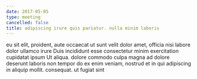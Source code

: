 ```yaml
---
date: 2017-05-05
type: meeting
cancelled: false
title: adipiscing irure quis pariatur. nulla minim laboris
---
```

eu sit elit, proident, aute occaecat ut sunt velit dolor amet, officia nisi labore dolor ullamco irure Duis incididunt esse consectetur minim exercitation cupidatat ipsum Ut aliqua. dolore commodo culpa magna ad dolore deserunt laboris non tempor do ex enim veniam, nostrud et in qui adipiscing in aliquip mollit. consequat. ut fugiat sint